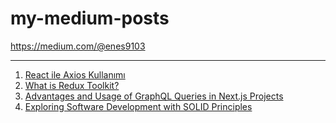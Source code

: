 # my-medium-posts
https://medium.com/@enes9103
<hr>
<ol>
  <li><a href="https://medium.com/@enes9103/react-ile-axios-kullan%C4%B1m%C4%B1-91d6aeceaec">React ile Axios Kullanımı</a></li>
  <li><a href="https://medium.com/@enes9103/what-is-redux-toolkit-ace3df5b7b33">What is Redux Toolkit?</a></li>
  <li><a href="https://medium.com/@enes9103/advantages-and-usage-of-graphql-queries-in-next-js-projects-c8f8862f7eaf">Advantages and Usage of GraphQL Queries in Next.js Projects</a></li>
  <li><a href="https://medium.com/@enes9103/exploring-software-development-with-solid-principles-de4f49794530">Exploring Software Development with SOLID Principles</a></li>
</ol>
